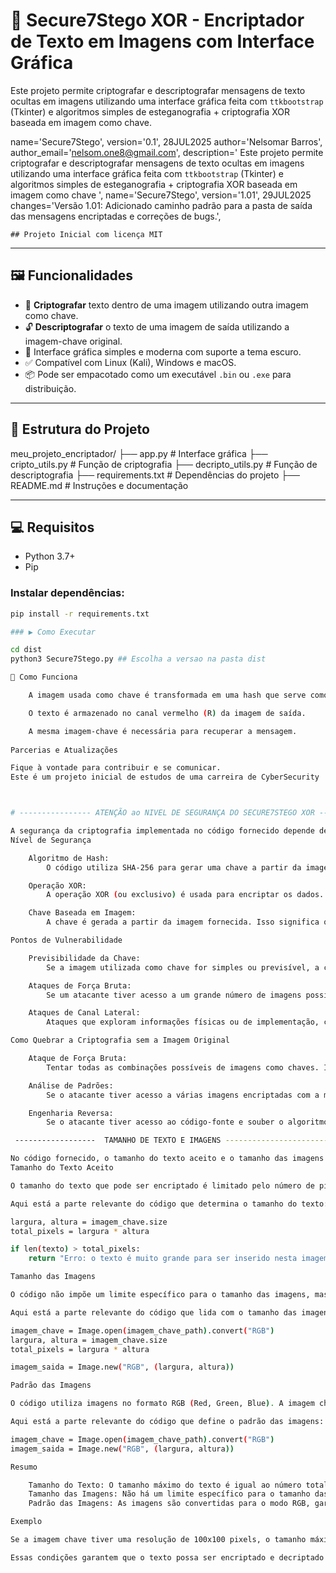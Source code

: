 # 🔐 Secure7Stego XOR - Encriptador de Texto em Imagens com Interface Gráfica

Este projeto permite criptografar e descriptografar mensagens de texto ocultas em imagens utilizando uma interface gráfica feita com `ttkbootstrap` (Tkinter) e algoritmos simples de esteganografia + criptografia XOR baseada em imagem como chave.

  name='Secure7Stego',
    version='0.1', 28JUL2025
    author='Nelsomar Barros',
    author_email='nelsom.one8@gmail.com',
    description=' Este projeto permite criptografar e descriptografar mensagens de texto ocultas em imagens utilizando uma interface gráfica feita com `ttkbootstrap` (Tkinter) e algoritmos simples de esteganografia + criptografia XOR baseada em imagem como chave ',
    name='Secure7Stego',
    version='1.01', 29JUL2025
    changes='Versão 1.01: Adicionado caminho padrão para a pasta de saída das mensagens encriptadas e correções de bugs.',

    
    ## Projeto Inicial com licença MIT
---

## 🖼️ Funcionalidades

- 🔏 **Criptografar** texto dentro de uma imagem utilizando outra imagem como chave.
- 🔓 **Descriptografar** o texto de uma imagem de saída utilizando a imagem-chave original.
- 📁 Interface gráfica simples e moderna com suporte a tema escuro.
- ✅ Compatível com Linux (Kali), Windows e macOS.
- 📦 Pode ser empacotado como um executável `.bin` ou `.exe` para distribuição.

---

## 📂 Estrutura do Projeto

meu_projeto_encriptador/
├── app.py # Interface gráfica
├── cripto_utils.py # Função de criptografia
├── decripto_utils.py # Função de descriptografia
├── requirements.txt # Dependências do projeto
├── README.md # Instruções e documentação


---

## 💻 Requisitos

- Python 3.7+
- Pip

### Instalar dependências:

```bash
pip install -r requirements.txt

### ▶️ Como Executar

cd dist
python3 Secure7Stego.py ## Escolha a versao na pasta dist

🧪 Como Funciona

    A imagem usada como chave é transformada em uma hash que serve como base para criptografar os bytes da mensagem.

    O texto é armazenado no canal vermelho (R) da imagem de saída.

    A mesma imagem-chave é necessária para recuperar a mensagem.
    
Parcerias e Atualizações

Fique à vontade para contribuir e se comunicar. 
Este é um projeto inicial de estudos de uma carreira de CyberSecurity 



# ---------------- ATENÇÃO ao NIVEL DE SEGURANÇA DO SECURE7STEGO XOR ---------------------------------------

A segurança da criptografia implementada no código fornecido depende de vários fatores, incluindo a robustez do algoritmo de hash utilizado e a maneira como os dados são encriptados. Vamos analisar os principais aspectos:
Nível de Segurança

    Algoritmo de Hash:
        O código utiliza SHA-256 para gerar uma chave a partir da imagem. SHA-256 é um algoritmo de hash seguro e amplamente utilizado, que produz um hash de 256 bits. É considerado seguro contra ataques de pré-imagem e colisão.

    Operação XOR:
        A operação XOR (ou exclusivo) é usada para encriptar os dados. XOR é uma operação bit a bit que é reversível se a chave for conhecida. A segurança do XOR depende inteiramente da chave utilizada. Se a chave for aleatória e mantida em segredo, o XOR pode ser seguro. No entanto, se a chave for previsível ou conhecida, a segurança é comprometida.

    Chave Baseada em Imagem:
        A chave é gerada a partir da imagem fornecida. Isso significa que a segurança da encriptação depende da complexidade e da aleatoriedade da imagem utilizada como chave. Imagens complexas e aleatórias fornecem chaves mais seguras.

Pontos de Vulnerabilidade

    Previsibilidade da Chave:
        Se a imagem utilizada como chave for simples ou previsível, a chave gerada também será previsível, o que pode facilitar a quebra da encriptação.

    Ataques de Força Bruta:
        Se um atacante tiver acesso a um grande número de imagens possíveis e souber o algoritmo utilizado, ele poderia tentar um ataque de força bruta para descobrir a chave correta. No entanto, isso é computacionalmente inviável para imagens complexas e grandes.

    Ataques de Canal Lateral:
        Ataques que exploram informações físicas ou de implementação, como tempo de execução, consumo de energia, ou emissões eletromagnéticas, podem ser utilizados para extrair informações sobre a chave.

Como Quebrar a Criptografia sem a Imagem Original

    Ataque de Força Bruta:
        Tentar todas as combinações possíveis de imagens como chaves. Isso é inviável na prática devido ao grande número de possibilidades, mas tecnicamente possível.

    Análise de Padrões:
        Se o atacante tiver acesso a várias imagens encriptadas com a mesma chave, ele poderia tentar analisar padrões para deduzir informações sobre a chave.

    Engenharia Reversa:
        Se o atacante tiver acesso ao código-fonte e souber o algoritmo utilizado, ele poderia tentar engenharia reversa para entender como a chave é gerada e tentar reproduzi-la.

 ------------------  TAMANHO DE TEXTO E IMAGENS ---------------------------

No código fornecido, o tamanho do texto aceito e o tamanho das imagens são determinados por algumas condições específicas. Vamos analisar cada um deles:
Tamanho do Texto Aceito

O tamanho do texto que pode ser encriptado é limitado pelo número de pixels da imagem chave. Cada caractere do texto é armazenado em um pixel da imagem. Portanto, o tamanho máximo do texto é igual ao número total de pixels da imagem chave.

Aqui está a parte relevante do código que determina o tamanho do texto:

largura, altura = imagem_chave.size
total_pixels = largura * altura

if len(texto) > total_pixels:
    return "Erro: o texto é muito grande para ser inserido nesta imagem."

Tamanho das Imagens

O código não impõe um limite específico para o tamanho das imagens, mas as imagens devem ser grandes o suficiente para conter o texto que se deseja encriptar. A imagem de saída terá o mesmo tamanho (em pixels) que a imagem chave.

Aqui está a parte relevante do código que lida com o tamanho das imagens:

imagem_chave = Image.open(imagem_chave_path).convert("RGB")
largura, altura = imagem_chave.size
total_pixels = largura * altura

imagem_saida = Image.new("RGB", (largura, altura))

Padrão das Imagens

O código utiliza imagens no formato RGB (Red, Green, Blue). A imagem chave e a imagem de saída são convertidas para o modo RGB para garantir que tenham três canais de cor (vermelho, verde e azul).

Aqui está a parte relevante do código que define o padrão das imagens:

imagem_chave = Image.open(imagem_chave_path).convert("RGB")
imagem_saida = Image.new("RGB", (largura, altura))

Resumo

    Tamanho do Texto: O tamanho máximo do texto é igual ao número total de pixels da imagem chave (largura × altura).
    Tamanho das Imagens: Não há um limite específico para o tamanho das imagens, mas a imagem de saída terá o mesmo tamanho que a imagem chave.
    Padrão das Imagens: As imagens são convertidas para o modo RGB, garantindo que tenham três canais de cor.

Exemplo

Se a imagem chave tiver uma resolução de 100x100 pixels, o tamanho máximo do texto que pode ser encriptado será de 10.000 caracteres (100 × 100). A imagem de saída também terá uma resolução de 100x100 pixels.

Essas condições garantem que o texto possa ser encriptado e decriptado corretamente usando as imagens fornecidas.


